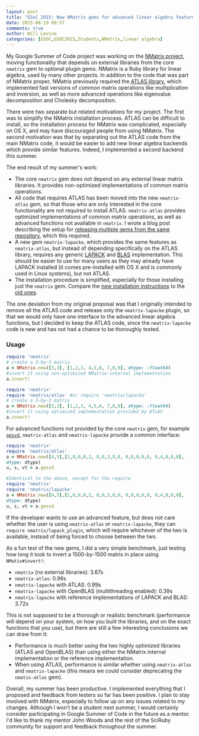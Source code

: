 ```yaml
---
layout: post
title: "GSoC 2015: New NMatrix gems for advanced linear algebra features"
date: 2015-08-19 09:57
comments: true
author: Will Levine
categories: [GSOC,GSOC2015,Students,NMatrix,linear algebra]
---
```

My Google Summer of Code project was working on the [NMatrix project](https://github.com/SciRuby/nmatrix), moving
functionality that depends on external libraries from the core `nmatrix`
gem to optional plugin gems. NMatrix is a Ruby library for linear algebra,
used by many other projects.
In addition to the code that was part of
NMatrix proper, NMatrix previously required the [ATLAS library](http://math-atlas.sourceforge.net/), which
implemented fast versions of common matrix operations like multiplication
and inversion, as well as more advanced operations like eigenvalue
decomposition and Cholesky decomposition.

There were two separate but related motivations for my project. The
first was to simplify the NMatrix installation
process. ATLAS can be difficult to install, so the installation
process for NMatrix was complicated, especially on
OS X, and may have discouraged people from using NMatrix.
The second motivation was that by separating out the ATLAS code from the
main NMatrix code, it would be easier to add new linear algebra backends
which provide similar features. Indeed, I implemented a second backend this
summer.

The end result of my summer's work:

* The core `nmatrix` gem does not depend on any external linear matrix
libraries. It provides non-optimized implementations of common matrix
operations.
* All code that requires ATLAS has been moved into the new `nmatrix-atlas`
gem, so that
those who are only interested in the core functionality are not required to
install ATLAS. `nmatrix-atlas` provides optimized implementations of common matrix
operations, as well as advanced functions not available in `nmatrix`.
I wrote a blog post describing the setup for [releasing multiple gems from the same repository](http://wlevine.github.io/2015/06/15/releasing-multiple-gems-with-c-extensions-from-the-same-repository.html), which this required.
* A new gem `nmatrix-lapacke`, which provides the same features as
`nmatrix-atlas`, but instead of depending specifically on the ATLAS
library, requires any generic [LAPACK](https://en.wikipedia.org/wiki/LAPACK) and
[BLAS](https://en.wikipedia.org/wiki/Basic_Linear_Algebra_Subprograms)
implementation. This should be easier to use for many users as they may
already have LAPACK installed (it comes pre-installed with OS X and is
commonly used in Linux systems), but not ATLAS.
* The installation procedure is simplified, especially for those installing
just the `nmatrix` gem. Compare the [new installation instructions](https://github.com/SciRuby/nmatrix/wiki/Installation)
to the [old ones](https://github.com/SciRuby/nmatrix/wiki/Installation/2ac41c62d35c79468d3d8169be0ccba238c3c921).

The one deviation from my original proposal was that I originally intended to remove
all the ATLAS code and release only the `nmatrix-lapacke` plugin, so that we
would only have one interface to the advanced linear algebra functions, but I
decided to keep the ATLAS code, since the `nmatrix-lapacke` code is new and
has not had a chance to be thoroughly tested.

### Usage

```ruby
require 'nmatrix'
# create a 3-by-3 matrix
a = NMatrix.new([3,3], [1,2,3, 4,5,6, 7,8,9], dtype: :float64)
#invert it using non-optimized NMatrix-internal implementation
a.invert!
```

```ruby
require 'nmatrix'
require 'nmatrix/atlas' #or require 'nmatrix/lapacke'
# create a 3-by-3 matrix
a = NMatrix.new([3,3], [1,2,3, 4,5,6, 7,8,9], dtype: :float64)
#invert it using optimized implementation provided by ATLAS
a.invert!
```

For advanced functions not provided by the core `nmatrix` gem, for example
[`gesvd`](http://sciruby.com/nmatrix/docs/NMatrix.html#method-i-gesvd), `nmatrix-atlas` and `nmatrix-lapacke`
provide a common interface:

```ruby
require 'nmatrix'
require 'nmatrix/atlas'
a = NMatrix.new([4,5],[1,0,0,0,2, 0,0,3,0,0, 0,0,0,0,0, 0,4,0,0,0],
dtype: dtype)
u, s, vt = a.gesvd
```

```ruby
#Identical to the above, except for the require
require 'nmatrix'
require 'nmatrix/lapacke'
a = NMatrix.new([4,5],[1,0,0,0,2, 0,0,3,0,0, 0,0,0,0,0, 0,4,0,0,0],
dtype: dtype)
u, s, vt = a.gesvd
```

If the developer wants to use an advanced feature, but does not care
whether the user is using `nmatrix-atlas`
or `nmatrix-lapacke`, they can `require nmatrix/lapack_plugin`, which will
require whichever of the two is available, instead of being forced to
choose between the two.

As a fun test of the new gems, I did a very simple benchmark, just
testing how long it took to invert a
1500-by-1500 matrix in place using `NMatix#invert!`:

* `nmatrix` (no external libraries): 3.67s
* `nmatrix-atlas`: 0.96s
* `nmatrix-lapacke` with ATLAS: 0.99s
* `nmatrix-lapacke` with OpenBLAS (multithreading enabled): 0.39s
* `nmatrix-lapacke` with reference implementations of LAPACK and BLAS: 3.72s

This is not supposed to be a thorough or realistic benchmark (performance will
depend on your system, on how you built the libraries, and on the exact
functions that you use), but there
are still a few interesting conclusions we can draw from it:

* Performance is much better using the two highly optimized libraries
(ATLAS and OpenBLAS) than using either the NMatrix
internal implementation or the reference implementation.
* When using ATLAS, performance is similar whether using `nmatrix-atlas`
and `nmatrix-lapacke` (this means we could consider deprecating
the `nmatix-atlas` gem).

Overall, my summer has been productive. I implemented everything that I
proposed and feedback from testers so far has been positive.
I plan to stay involved with NMatrix, especially to follow up on any issues
related to my changes.
Although I won't be a student next summer, I would certainly consider
participating in Google Summer of Code in the future as a mentor.
I'd like to
thank my mentor John Woods and the rest of the SciRuby community for support
and feedback throughout the summer.
